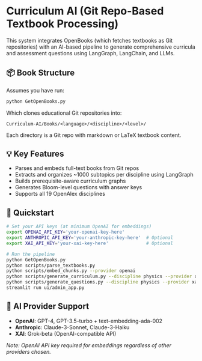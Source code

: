 # Curriculum AI (Git Repo-Based Textbook Processing)

This system integrates OpenBooks (which fetches textbooks as Git repositories) with an AI-based pipeline to generate comprehensive curricula and assessment questions using LangGraph, LangChain, and LLMs.

## 📦 Book Structure

Assumes you have run:
```bash
python GetOpenBooks.py
```

Which clones educational Git repositories into:
```
Curriculum-AI/Books/<language>/<discipline>/<level>/
```
Each directory is a Git repo with markdown or LaTeX textbook content.

## 💡 Key Features

- Parses and embeds full-text books from Git repos
- Extracts and organizes ~1000 subtopics per discipline using LangGraph
- Builds prerequisite-aware curriculum graphs
- Generates Bloom-level questions with answer keys
- Supports all 19 OpenAlex disciplines

## 🏁 Quickstart

```bash
# Set your API keys (at minimum OpenAI for embeddings)
export OPENAI_API_KEY='your-openai-key-here'
export ANTHROPIC_API_KEY='your-anthropic-key-here'  # Optional
export XAI_API_KEY='your-xai-key-here'              # Optional

# Run the pipeline
python GetOpenBooks.py
python scripts/parse_textbooks.py
python scripts/embed_chunks.py --provider openai
python scripts/generate_curriculum.py --discipline physics --provider anthropic
python scripts/generate_questions.py --discipline physics --provider xai
streamlit run ui/admin_app.py
```

## 🤖 AI Provider Support

- **OpenAI**: GPT-4, GPT-3.5-turbo + text-embedding-ada-002
- **Anthropic**: Claude-3-Sonnet, Claude-3-Haiku  
- **XAI**: Grok-beta (OpenAI-compatible API)

*Note: OpenAI API key required for embeddings regardless of other providers chosen.*


